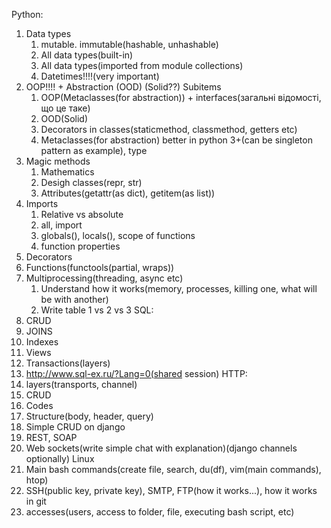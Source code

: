 Python:
1. Data types
    1. mutable. immutable(hashable, unhashable)
    2. All data types(built-in)
    3. All data types(imported from module collections)
    4. Datetimes!!!!(very important)
2. OOP!!!! + Abstraction (OOD) (Solid??)
    Subitems
    1. OOP(Metaclasses(for abstraction)) + interfaces(загальні відомості, що це таке)
    2. OOD(Solid)
    3. Decorators in classes(staticmethod, classmethod, getters etc)
    4. Metaclasses(for abstraction) better in python 3+(can be singleton pattern as example), type
3. Magic methods
    1. Mathematics
    2. Desigh classes(repr, str)
    3. Attributes(getattr(as dict), getitem(as list))
4. Imports
    1. Relative vs absolute
    2. all, import
    3. globals(), locals(), scope of functions
    4. function properties
5. Decorators
6. Functions(functools(partial, wraps))
7. Multiprocessing(threading, async etc)
    1. Understand how it works(memory, processes, killing one, what will be with another)
    2. Write table 1 vs 2 vs 3
SQL:
1. CRUD
2. JOINS
3. Indexes
4. Views
5. Transactions(layers)
6. http://www.sql-ex.ru/?Lang=0(shared session)
HTTP:
1. layers(transports, channel)
2. CRUD
3. Codes
4. Structure(body, header, query)
5. Simple CRUD on django
6. REST, SOAP
7. Web sockets(write simple chat with explanation)(django channels optionally)
Linux
1. Main bash commands(create file, search, du(df), vim(main commands), htop)
2. SSH(public key, private key), SMTP, FTP(how it works...), how it works in git
3. accesses(users, access to folder, file, executing bash script, etc)
